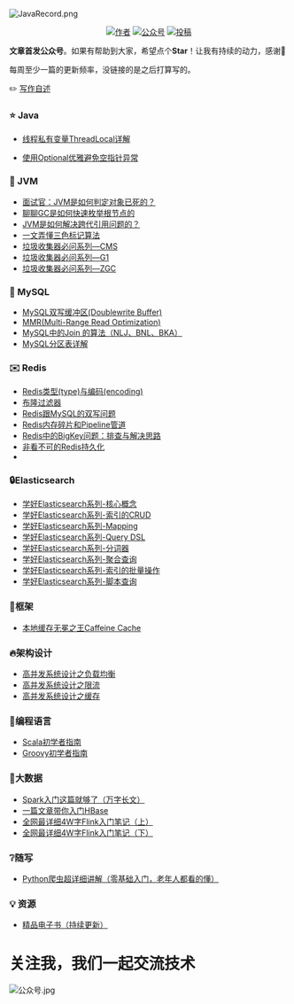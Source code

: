 ![JavaRecord.png](https://mmbiz.qpic.cn/mmbiz_png/jC8rtGdWScPibyOvOuNiasKa7qicaZgo5DIJLydxQPEToPkgDoxQgm3WY0SuW5KUzRD7H6PAvyAxibTAoib226SEeLA/0?wx_fmt=png)
<p align="center">
  <a href="#"><img src="https://img.shields.io/badge/Author-BookSea-orange.svg" alt="作者"></a>
  <a href="#公众号"><img src="https://img.shields.io/badge/%E5%85%AC%E4%BC%97%E5%8F%B7-Java随想录-lightgrey.svg" alt="公众号"></a>
  <a href="https://blog.csdn.net/bookssea"><img src="https://img.shields.io/badge/csdn-CSDN-red.svg" alt="投稿"></a>
</p>


**文章首发公众号**。如果有帮助到大家，希望点个**Star**！让我有持续的动力，感谢🤝</br>

每周至少一篇的更新频率，没链接的是之后打算写的。

:pencil2:  [写作自述](https://mp.weixin.qq.com/s?__biz=Mzg4Nzc3NjkzOA==&mid=2247486050&idx=1&sn=1105d28b8d3553715f425419ec9d8d18&chksm=cf8479a7f8f3f0b19425e08a00332bbce4e5333843cfd6dd6f35e892139810d86b778cd57d55#rd)

###  :star: Java  ###

- [线程私有变量ThreadLocal详解](https://mp.weixin.qq.com/s?__biz=Mzg4Nzc3NjkzOA==&mid=2247484144&idx=1&sn=11723df64dfa87fc99dedf86e205e7b9&chksm=cf847135f8f3f8231a2d3502542a9d38b8140a9a4eb4ede9101a26ced5fc917e94838825d713#rd)

- [使用Optional优雅避免空指针异常](https://mp.weixin.qq.com/s?__biz=Mzg4Nzc3NjkzOA==&mid=2247484348&idx=1&sn=55194e8ef568b4bbe5371db0f87535cb&chksm=cf847079f8f3f96f01617968d59616b87dfc945c1cdf0892b242c036a0949814ae7607c508e5#rd)


###  :page_facing_up: JVM  ###

- [面试官：JVM是如何判定对象已死的？](https://mp.weixin.qq.com/s?__biz=Mzg4Nzc3NjkzOA==&mid=2247484050&idx=1&sn=c602bc071890ad70f56acc74618f42a6&chksm=cf847157f8f3f8410131e3d3f4586a115fec46cbd5a9419aa81efd76b1fb72c57d1d3557e808#rd)
- [聊聊GC是如何快速枚举根节点的](https://mp.weixin.qq.com/s?__biz=Mzg4Nzc3NjkzOA==&mid=2247484059&idx=1&sn=b0f615445c6549d08030baf87cbccf96&chksm=cf84715ef8f3f848a958f83c32900fae374f296699299395d01ce3519fd7430ea45ecec2c476#rd)
- [JVM是如何解决跨代引用问题的？](https://mp.weixin.qq.com/s?__biz=Mzg4Nzc3NjkzOA==&mid=2247484071&idx=1&sn=ab54a47fc650bc3bfff420d1b8b086db&chksm=cf847162f8f3f874a85f617e0c23b7b077659286a14345d5aa4b09c5e50b3c5f545eba9029e1#rd)
- [一文弄懂三色标记算法](https://mp.weixin.qq.com/s?__biz=Mzg4Nzc3NjkzOA==&mid=2247484079&idx=1&sn=7f584b390a565b1a3b0e4b72913c76ce&chksm=cf84716af8f3f87cd85a90cc722943a04acfca0f176611514125b41a7961f1ad202982aba636#rd)
- [垃圾收集器必问系列—CMS](https://mp.weixin.qq.com/s?__biz=Mzg4Nzc3NjkzOA==&mid=2247484088&idx=1&sn=ea20a3a9c2870dade04177c8ea074f44&chksm=cf84717df8f3f86bd1a0842db66f1f013394be77c3e31db9eb070cec9c8a36f462bd378e3ed3#rd)
- [垃圾收集器必问系列—G1](https://mp.weixin.qq.com/s?__biz=Mzg4Nzc3NjkzOA==&mid=2247484096&idx=1&sn=12c314b3f9433c4f7f15c17ee0e14df7&chksm=cf847105f8f3f813bc957e3f85d6e4a8bf157060d095e1a4fc20e98c20a96bb2ac73ca039482#rd)
- [垃圾收集器必问系列—ZGC](https://mp.weixin.qq.com/s?__biz=Mzg4Nzc3NjkzOA==&mid=2247484106&idx=1&sn=a31c010f0cf001d0091d684b78d909f0&chksm=cf84710ff8f3f8192b038a5099c6b3ce0de1822f1d0881ff20b0d38d9e7578a3ffcccf5970e1#rd)

###  :hammer: MySQL  ###

- [MySQL双写缓冲区(Doublewrite Buffer)](https://mp.weixin.qq.com/s?__biz=Mzg4Nzc3NjkzOA==&mid=2247484456&idx=1&sn=b5154c5eb26b969655c1b430792e0cb6&chksm=cf8477edf8f3fefbe0c95c2074a461ab12c01926654d995ad7844cba332fda7744da6b47ddc5#rd)
- [MMR(Multi-Range Read Optimization)](https://mp.weixin.qq.com/s?__biz=Mzg4Nzc3NjkzOA==&mid=2247484466&idx=1&sn=29b6a9adfa2fee52e6391509d1b8c73f&chksm=cf8477f7f8f3fee1ea1793924cf8475f7581a2770f8804a54a60c61f57aac4ce64dff723c308#rd)
- [MySQL中的Join 的算法（NLJ、BNL、BKA）](https://mp.weixin.qq.com/s?__biz=Mzg4Nzc3NjkzOA==&mid=2247484480&idx=1&sn=e75482a0fd8a866d9a9565aa9e659009&chksm=cf847785f8f3fe93195de380f7cff3efc8950a2cb49127a669f6b14a30e2fa5c13285e905f6b#rd)
- [MySQL分区表详解](https://mp.weixin.qq.com/s?__biz=Mzg4Nzc3NjkzOA==&mid=2247484856&idx=1&sn=ffb350c8b1e74667fe15a5e808faec57&chksm=cf84767df8f3ff6b30ff91dd14a6f802eaac01076dcc8b988a18f1a529f21a6266d34e34c4d7#rd)

###  :envelope: Redis  ###

- [Redis类型(type)与编码(encoding)](https://mp.weixin.qq.com/s?__biz=Mzg4Nzc3NjkzOA==&mid=2247484356&idx=1&sn=7066a0a40d7735815ed4feea278cab9d&chksm=cf847001f8f3f917960885f5f51d73a5bf576a80bd992077e94b2985dd0216165b99406b2a4a#rd)
- [布隆过滤器](https://mp.weixin.qq.com/s?__biz=Mzg4Nzc3NjkzOA==&mid=2247484400&idx=1&sn=8d480b6b87ee2330e1e5f181fbf5f71a&chksm=cf847035f8f3f923699cd0b3c9137aa6bd596abd0242abe73abeee3179392794538e87e2dc42#rd)
- [Redis跟MySQL的双写问题](https://mp.weixin.qq.com/s?__biz=Mzg4Nzc3NjkzOA==&mid=2247484390&idx=1&sn=de37dc02c20f3b471404c507c3741550&chksm=cf847023f8f3f935233feb3c575c7798e41d695347f11f502a75f25ba02b479ad152572c666e#rd)
- [Redis内存碎片和Pipeline管道](https://mp.weixin.qq.com/s?__biz=Mzg4Nzc3NjkzOA==&mid=2247484383&idx=1&sn=a6b26a57d3d02d28e5a716b978f67494&chksm=cf84701af8f3f90c0e9da088ece41e31dd5d095228e6c8e46535cb3bd0874e27a264994b64d2#rd)
- [Redis中的BigKey问题：排查与解决思路](https://mp.weixin.qq.com/s?__biz=Mzg4Nzc3NjkzOA==&mid=2247484415&idx=1&sn=39cb685de9880bbe8fb108518cd5d54d&chksm=cf84703af8f3f92ca802e8e567a1f9bcdd038574113fe7aa68091db9f32cd86f6957862ee83a#rd)
- [非看不可的Redis持久化](https://mp.weixin.qq.com/s?__biz=Mzg4Nzc3NjkzOA==&mid=2247484435&idx=1&sn=e02f552e3d943787fdd5442ab49eb95a&chksm=cf8477d6f8f3fec05b7b8441cc19898bf9a4c4e9ffaa72827eba2e20735a0f37f840c4e2e495#rd)
- 
###  :lock:Elasticsearch  ###
- [学好Elasticsearch系列-核心概念](https://mp.weixin.qq.com/s?__biz=Mzg4Nzc3NjkzOA==&mid=2247485450&idx=1&sn=b23b362f8baac883e6a64b0cb05b184d&chksm=cf847bcff8f3f2d98ef829ff3f7c8cee59600b6b2c683564e2ab6af2c0547fc67b8ccbc837e9#rd)
- [学好Elasticsearch系列-索引的CRUD](https://mp.weixin.qq.com/s?__biz=Mzg4Nzc3NjkzOA==&mid=2247485479&idx=1&sn=eb2b57e78d1f08c398558b2f23063df0&chksm=cf847be2f8f3f2f4567bd65048aba533355c70733bef9a14580ffcfadd01678acf01d62a92f4#rd)
- [学好Elasticsearch系列-Mapping](https://mp.weixin.qq.com/s?__biz=Mzg4Nzc3NjkzOA==&mid=2247485492&idx=1&sn=e33d0689502b043723b0c2e4f0660a1d&chksm=cf847bf1f8f3f2e75fc2a8dd4542572f2dc7e4706f4817d2f9cd2ae18d3f28a1455da7873207#rd)
- [学好Elasticsearch系列-Query DSL](https://mp.weixin.qq.com/s?__biz=Mzg4Nzc3NjkzOA==&mid=2247485520&idx=1&sn=97803ad983c80a90158b5b9efabcc8b7&chksm=cf847b95f8f3f2839fec2550df3dccb55e91b5cadcfc11ea2e9e25b27a882aceb5dca5fe2b96#rd)
- [学好Elasticsearch系列-分词器](https://mp.weixin.qq.com/s?__biz=Mzg4Nzc3NjkzOA==&mid=2247485544&idx=1&sn=cfa20adbb5c7328ea0cab85966d95c02&chksm=cf847badf8f3f2bbefd1b9e893cccf10a24c2a83f8052b613c62c999566e4c8616fded236552#rd)
- [学好Elasticsearch系列-聚合查询](https://mp.weixin.qq.com/s?__biz=Mzg4Nzc3NjkzOA==&mid=2247485562&idx=1&sn=dd965afcd5697a152dae32d46e3996cd&chksm=cf847bbff8f3f2a91c7c75af03809359f7c9963c32e1da19b79939ccc283c46b3cf8038bd917#rd)
- [学好Elasticsearch系列-索引的批量操作](https://mp.weixin.qq.com/s?__biz=Mzg4Nzc3NjkzOA==&mid=2247485594&idx=1&sn=71da9fcc473e3891b19c37af782ae7cb&chksm=cf847b5ff8f3f249e7f42ccac125982aa3abd8617bb5cc5466b2c5d381dae51f4d76b9f11d3c#rd)
- [学好Elasticsearch系列-脚本查询](https://mp.weixin.qq.com/s?__biz=Mzg4Nzc3NjkzOA==&mid=2247485648&idx=1&sn=a0b075e6c2bad836a4c4eb6cacbaff5a&chksm=cf847b15f8f3f2033b5e18b8376b14205902898fb14c40a955a10619a74b1d35552a046dd7d1#rd)

###  :date:框架  ###

- [本地缓存无冕之王Caffeine Cache](https://mp.weixin.qq.com/s?__biz=Mzg4Nzc3NjkzOA==&mid=2247484286&idx=1&sn=db26e0fd1cf747e9d79e9a6fc0259bde&chksm=cf8470bbf8f3f9ad7fcf3298c563fc46df91c39f03d2a7ac7547d6d391d6e615d57bf88e97b8#rd)

###  :fire:架构设计  ###

- [高并发系统设计之负载均衡](https://mp.weixin.qq.com/s?__biz=Mzg4Nzc3NjkzOA==&mid=2247484174&idx=1&sn=27957eaa843975f5cc8aaebccda7594f&chksm=cf8470cbf8f3f9dd6153677623ebb8bf975753352a8633113b3b482c87d52b5ac9e0ccbabaf6#rd)
- [高并发系统设计之限流](https://mp.weixin.qq.com/s?__biz=Mzg4Nzc3NjkzOA==&mid=2247484266&idx=1&sn=1c86eb7d383afc69a396122befd775c3&chksm=cf8470aff8f3f9b90389d9d360e8c23b4c0ed97b457657e6a3152aa5ac4a2c72c74815b8a56f#rd)
- [高并发系统设计之缓存](https://mp.weixin.qq.com/s?__biz=Mzg4Nzc3NjkzOA==&mid=2247484319&idx=1&sn=c43b365f94a2ee243990d13cb1805bdd&chksm=cf84705af8f3f94c0b78e90667918fd88744b03d993615f22a90610463f67c8692ecf34971ba#rd)

### :dash:编程语言  ###

- [Scala初学者指南](https://mp.weixin.qq.com/s?__biz=Mzg4Nzc3NjkzOA==&mid=2247484574&idx=1&sn=85ac7b748ec8f22e3e8f8f42efca02d1&chksm=cf84775bf8f3fe4d2779871e106e1946293bb57d6f85ad44aa1f20fe467e9402a26807a532b4#rd)
- [Groovy初学者指南](https://mp.weixin.qq.com/s?__biz=Mzg4Nzc3NjkzOA==&mid=2247484641&idx=1&sn=7243e662d2b0a811f1be745777c30420&chksm=cf847724f8f3fe329f4414fb3fa9c262e0d2985f6996b64b519b79b1c6ae3f65fb894d27bb76#rd)

### :eyes:大数据  ###

- [Spark入门这篇就够了（万字长文）](https://mp.weixin.qq.com/s?__biz=Mzg4Nzc3NjkzOA==&mid=2247484731&idx=1&sn=033b31376869f2046219dfe28707e43d&chksm=cf8476fef8f3ffe86a1910e5948afddba464e6cc186adb3ecb8ca62f612a4110b71ada2370cc#rd)
- [一篇文章带你入门HBase](https://mp.weixin.qq.com/s?__biz=Mzg4Nzc3NjkzOA==&mid=2247484823&idx=1&sn=4f8204e007c2201962cd707fc5668242&chksm=cf847652f8f3ff443ef516bf490656b21891eee42382970435a25451948daf89c2d72cfad96f#rd)
- [全网最详细4W字Flink入门笔记（上）](https://mp.weixin.qq.com/s?__biz=Mzg4Nzc3NjkzOA==&mid=2247485174&idx=1&sn=4cbd4ce941458fa576febb5021d1942f&chksm=cf847533f8f3fc25fa6e9c0c6de69b68b3f424aad52e6846dca8641d11a8be7ea8614682ad64#rd)
- [全网最详细4W字Flink入门笔记（下）](https://mp.weixin.qq.com/s?__biz=Mzg4Nzc3NjkzOA==&mid=2247485365&idx=1&sn=c99d1e392440cad85342fdc950afc7f9&chksm=cf847470f8f3fd6632b34a42d8008f94430902630e4f5c8fb6ead1475facdc6e4ab39a5f828b#rd)

### :grey_question:随写  ###

- [Python爬虫超详细讲解（零基础入门，老年人都看的懂）](https://mp.weixin.qq.com/s?__biz=Mzg4Nzc3NjkzOA==&mid=2247485434&idx=1&sn=8b399a4764bf0b2f438f5150b7f17439&chksm=cf84743ff8f3fd29dbb1bc3cc58fa5f0d0a6d5cd3d613d9bb96d89f4935fb00cb3fa7fd0c633#rd)

###  :bulb: 资源  ###

- [精品电子书（持续更新）](/docs/md/PDF.md)

# 关注我，我们一起交流技术

  <a name="微信"></a>  <a name="公众号"></a>
![公众号.jpg](https://mmbiz.qpic.cn/mmbiz_jpg/jC8rtGdWScMuzzTENRgicfnr91C5Bg9QNgMZrxFGlGXnTlXIGAKfKAibKRGJ2QrWoVBXhxpibTQxptf8MsPTyHvSg/0?wx_fmt=jpeg)
